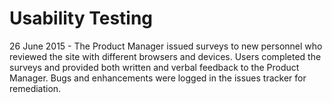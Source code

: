 # Usability Testing #

26 June 2015 - The Product Manager issued surveys to new personnel who reviewed the site with different browsers and devices. Users completed the surveys and provided both written and verbal feedback to the Product Manager.  Bugs and enhancements were logged in the issues tracker for remediation.
